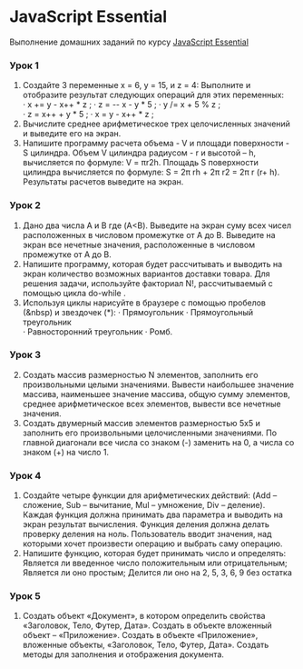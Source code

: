 # JavaScript Essential
Выполнение домашних заданий по курсу [JavaScript Essential](https://itvdn.com/ru/video/javascript-essential "Перейти к ITVDN")
### Урок 1
  1. Создайте 3 переменные   x = 6, y = 15, и z = 4: Выполните и отобразите результат следующих операций для этих переменных:  
  · x += y - x++ * z ; 
  · z = -- x - y * 5 ; 
  · y /= x + 5 % z ;  
  · z = x++ + y * 5 ; 
  · x = y - x++ * z ; 
  2. Вычислите среднее арифметическое трех целочисленных значений и выведите его на экран. 
  3. Напишите программу расчета объема - V и площади поверхности - S цилиндра.  Объем V цилиндра радиусом - r и высотой – h, вычисляется по формуле: V = πr2h. Площадь S поверхности цилиндра вычисляется по формуле: S = 2π rh + 2π r2 = 2π r (r+ h). Результаты расчетов выведите на экран. 
### Урок 2
  1. Дано два числа A и B где (A<B).  Выведите на экран суму всех чисел расположенных в числовом промежутке от А до В.  Выведите на экран все нечетные значения, расположенные в числовом промежутке от А до В. 
  2. Напишите программу, которая будет рассчитывать и выводить на экран количество возможных вариантов доставки товара. Для решения задачи, используйте факториал N!, рассчитываемый с помощью цикла do-while . 
  3. Используя циклы нарисуйте в браузере с помощью пробелов (&nbsp) и звездочек (*): 
  · Прямоугольник 
  · Прямоугольный треугольник  
  · Равносторонний треугольник 
  · Ромб. 
### Урок 3
  2. Создать массив размерностью N элементов, заполнить его произвольными целыми значениями. Вывести наибольшее значение массива, наименьшее значение массива, общую сумму элементов, среднее арифметическое всех элементов, вывести все нечетные значения. 
  3. Создать двумерный массив элементов размерностью 5х5 и заполнить его произвольными целочисленными значениями.  По главной диагонали все числа со знаком (-) заменить на 0, а числа со знаком (+) на число 1. 
 ### Урок 4
  1. Создайте четыре функции для арифметических действий: (Add – сложение, Sub – вычитание, Mul – умножение, Div – деление). Каждая функция должна принимать два параметра и выводить на экран результат вычисления. Функция деления должна делать проверку деления на ноль. Пользователь вводит значения, над которыми хочет произвести операцию и выбрать саму операцию. 
  2. Напишите функцию, которая будет принимать число и определять: Является ли введенное число положительным или отрицательным; Является ли оно простым; Делится ли оно на 2, 5, 3, 6, 9 без остатка 
### Урок 5
  1. Создать объект «Документ», в котором определить свойства «Заголовок, Тело, Футер, Дата». Создать в объекте вложенный объект – «Приложение». Создать в объекте «Приложение», вложенные объекты, «Заголовок, Тело, Футер, Дата». Создать методы для заполнения и отображения документа. 
